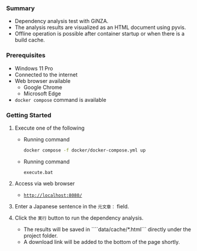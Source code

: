 ### Summary
- Dependency analysis test with GiNZA.
- The analysis results are visualized as an HTML document using pyvis.
- Offline operation is possible after container startup or when there is a build cache.

### Prerequisites
- Windows 11 Pro
- Connected to the internet
- Web browser available
    - Google Chrome
    - Microsoft Edge
- ```docker compose``` command is available

### Getting Started
1. Execute one of the following
    - Running command
        ```bash
        docker compose -f docker/docker-compose.yml up
        ```
    - Running command
        ```
        execute.bat
        ```

1. Access via web browser
    - [```http://localhost:8080/```](http://localhost:8080/)

1. Enter a Japanese sentence in the ```元文章：``` field.
1. Click the ```実行``` button to run the dependency analysis.
    - The results will be saved in ````data/cache/*.html``` directly under the project folder.
    - A download link will be added to the bottom of the page shortly.